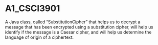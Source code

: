 # A1_CSCI3901
A Java class, called “SubstitutionCipher” that helps us to decrypt a message that has been  encrypted using a substitution cipher, will help us identify if the message is a Caesar cipher, and  will help us determine the language of origin of a ciphertext.

